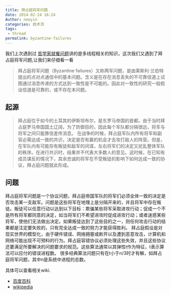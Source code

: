 ```yaml
---
title: 拜占庭将军问题
date: 2014-02-24 16:24
Author: neoyin
categories: 技术流
tags:
 - thread
permalink: byzantine-failures
---
```


我们上次遇到过
[哲学家就餐问题](http://www.floatinglife.cn/%E7%94%A8%E5%A4%9A%E7%BA%BF%E7%A8%8B%E8%A7%A3%E5%86%B3%E5%93%B2%E5%AD%A6%E5%AE%B6%E5%B0%B1%E9%A4%90%E9%97%AE%E9%A2%98)讲的是多线程相关的知识，这次我们又遇到了拜占庭将军问题,让我们来仔细看一看

> 拜占庭将军问题（Byzantine failures）又称两军问题，是由莱斯利·兰伯特提出的点对点通信中的基本问题。含义是在存在消息丢失的不可靠信道上试图通过消息传递的方式达到一致性是不可能的。因此对一致性的研究一般假设信道是可靠的，或不存在本问题。

起源
----

> 拜占庭位于如今的土耳其的伊斯坦布尔，是东罗马帝国的首都。由于当时拜占庭罗马帝国国土辽阔，为了防御目的，因此每个军队都分隔很远，将军与将军之间只能靠信差传消息。
> 在战争的时候，拜占庭军队内所有将军和副官必需达成一致的共识，决定是否有赢的机会才去攻打敌人的阵营。但是，在军队内有可能存有叛徒和敌军的间谍，左右将军们的决定又扰乱整体军队的秩序。在进行共识时，结果并不代表大多数人的意见。这时候，在已知有成员谋反的情况下，其余忠诚的将军在不受叛徒的影响下如何达成一致的协议，拜占庭问题就此形成。

<!--more-->

问题
----

拜占庭将军问题是一个协议问题，拜占庭帝国军队的将军们必须全体一致的决定是否攻击某一支敌军。问题是这些将军在地理上是分隔开来的，并且将军中存在叛徒。叛徒可以任意行动以达到以下目标：欺骗某些将军采取进攻行动；促成一个不是所有将军都同意的决定，如当将军们不希望进攻时促成进攻行动；或者迷惑某些将军，使他们无法做出决定。如果叛徒达到了这些目的之一，则任何攻击行动的结果都是注定要失败的，只有完全达成一致的努力才能获得胜利。
拜占庭假设是对现实世界的模型化，由于硬件错误、网络拥塞或断开以及遭到恶意攻击，计算机和网络可能出现不可预料的行为。拜占庭容错协议必须处理这些失效，并且这些协议还要满足所要解决的问题要求的规范。这些算法通常以其弹性t作为特征，t表示算法可以应付的错误进程数。
很多经典算法问题只有在t小于n/3时才有解，如拜占庭将军问题，其中n是系统中进程的总数。

具体可以查看相关wiki.

- [百度百科](http://baike.baidu.com/link?url=kPpcEWGlCRnTYqbrSdIGQOJ2g2zj8rxdhOGRpex9XVL_LoRka5GMVaMhDuKvLUr-u_nDztQThKNoDBPZY08nXa)
- [wikipedia](http://zh.wikipedia.org/zh-cn/%E6%8B%9C%E5%8D%A0%E5%BA%AD%E5%B0%86%E5%86%9B%E9%97%AE%E9%A2%98)
